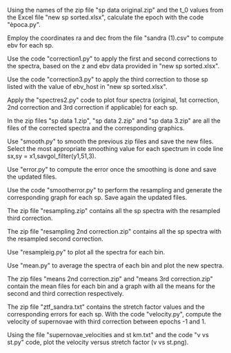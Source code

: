 Using the names of the zip file "sp data original.zip" and the t_0 values from the Excel file "new sp sorted.xlsx", calculate the epoch with the code "època.py".

Employ the coordinates ra and dec from the file "sandra (1).csv" to compute ebv for each sp.

Use the code "correction1.py" to apply the first and second corrections to the spectra, based on the z and ebv data provided in "new sp sorted.xlsx".

Use the code "correction3.py" to apply the third correction to those sp listed with the value of ebv_host in "new sp sorted.xlsx".

Apply the "spectres2.py" code to plot four spectra (original, 1st correction, 2nd correction and 3rd correction if applicable) for each sp.

In the zip files "sp data 1.zip", "sp data 2.zip" and "sp data 3.zip" are all the files of the corrected spectra and the corresponding graphics.

Use "smooth.py" to smooth the previous zip files and save the new files. Select the most appropriate smoothing value for each spectrum in code line sx,sy = x1,savgol_filter(y1,51,3).

Use "error.py" to compute the error once the smoothing is done and save the updated files.

Use the code "smootherror.py" to perform the resampling and generate the corresponding graph for each sp. Save again the updated files.

The zip file "resampling.zip" contains all the sp spectra with the resampled third correction.

The zip file "resampling 2nd correction.zip" contains all the sp spectra with the resampled second correction.

Use "resampleig.py" to plot all the spectra for each bin.

Use "mean.py" to average the spectra of each bin and plot the new spectra.

The zip files "means 2nd correction.zip" and "means 3rd correction.zip" contain the mean files for each bin and a graph with all the means for the second and third correction respectively.

The zip file "ztf_sandra.txt" contains ​​the stretch factor values and the corresponding errors for each sp. With the code "velocity.py", compute the velocity of supernovae with third correction between epochs -1 and 1. 

Using the file "supernovae_velocities and st km.txt" and the code "v vs st.py" code, plot the velocity versus stretch factor (v vs st.png).
